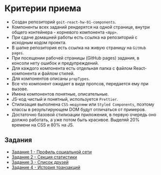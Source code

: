 # Критерии приема

- Создан репозиторий `goit-react-hw-01-components`.
- Компоненты всех заданий рендерятся на одной странице, внутри общего
  контейнера - корневого компонента `<App>`.
- При сдаче домашней работы есть ссылка на репозиторий с исходным кодом проекта.
- В шапке репозитория есть ссылка на живую страницу на `GitHub pages`.
- При посещении рабочей страницы (GitHub pages) задания, в консоли нету ошибок и
  предупреждений.
- Для каждого компонента есть отдельная папка с файлом React-компонента и файлом
  стилей.
- Для компонентов описаны `propTypes`.
- Все что компонент ожидает в виде пропсов, передается ему при вызове.
- Имена компонентов понятные, описательные.
- JS-код чистый и понятный, используется `Prettier`.
- Стилизация выполнена `CSS-модулями` или `Styled Components`, поэтому классы в
  результирующем DOM будут отличаться от примеров.
- Достаточно базовой стилизации приложения, в первую очередь оно должно
  работать, а уже потом быть красивое. Выделяй 20% времени на CSS и 80% на JS.

## Задания

- [Задание 1 - Профиль социальной сети](https://github.com/goitacademy/react-homework/blob/master/homework-01/social-profile/)
- [Задание 2 - Секция статистики](https://github.com/goitacademy/react-homework/blob/master/homework-01/statistics/)
- [Задание 3 - Список друзей](https://github.com/goitacademy/react-homework/blob/master/homework-01/friend-list/)
- [Задание 4 - История транзакций](https://github.com/goitacademy/react-homework/blob/master/homework-01/transaction-history/)
